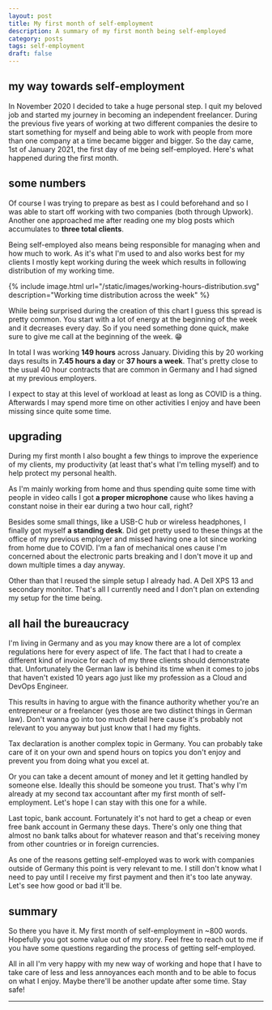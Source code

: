 ```yaml
---
layout: post
title: My first month of self-employment
description: A summary of my first month being self-employed
category: posts
tags: self-employment
draft: false
---
```


## my way towards self-employment

In November 2020 I decided to take a huge personal step. I quit my beloved job and started my journey in becoming an independent freelancer. During the previous five years of working at two different companies the desire to start something for myself and being able to work with people from more than one company at a time became bigger and bigger. So the day came, 1st of January 2021, the first day of me being self-employed. Here's what happened during the first month.

## some numbers

Of course I was trying to prepare as best as I could beforehand and so I was able to start off working with two companies (both through Upwork). Another one approached me after reading one my blog posts which accumulates to **three total clients**.

Being self-employed also means being responsible for managing when and how much to work. As it's what I'm used to and also works best for my clients I mostly kept working during the week which results in following distribution of my working time.

{% include image.html url="/static/images/working-hours-distribution.svg" description="Working time distribution across the week" %}

While being surprised during the creation of this chart I guess this spread is pretty common. You start with a lot of energy at the beginning of the week and it decreases every day. So if you need something done quick, make sure to give me call at the beginning of the week. 😁

In total I was working **149 hours** across January. Dividing this by 20 working days results in **7.45 hours a day** or **37 hours a week**. That's pretty close to the usual 40 hour contracts that are common in Germany and I had signed at my previous employers.

I expect to stay at this level of workload at least as long as COVID is a thing. Afterwards I may spend more time on other activities I enjoy and have been missing since quite some time.

## upgrading

During my first month I also bought a few things to improve the experience of my clients, my productivity (at least that's what I'm telling myself) and to help protect my personal health.

As I'm mainly working from home and thus spending quite some time with people in video calls I got **a proper microphone** cause who likes having a constant noise in their ear during a two hour call, right?

Besides some small things, like a USB-C hub or wireless headphones, I finally got myself **a standing desk**. Did get pretty used to these things at the office of my previous employer and missed having one a lot since working from home due to COVID. I'm a fan of mechanical ones cause I'm concerned about the electronic parts breaking and I don't move it up and down multiple times a day anyway.

Other than that I reused the simple setup I already had. A Dell XPS 13 and secondary monitor. That's all I currently need and I don't plan on extending my setup for the time being.

## all hail the bureaucracy

I'm living in Germany and as you may know there are a lot of complex regulations here for every aspect of life. The fact that I had to create a different kind of invoice for each of my three clients should demonstrate that. Unfortunately the German law is behind its time when it comes to jobs that haven't existed 10 years ago just like my profession as a Cloud and DevOps Engineer.

This results in having to argue with the finance authority whether you're an entrepreneur or a freelancer (yes those are two distinct things in German law). Don't wanna go into too much detail here cause it's probably not relevant to you anyway but just know that I had my fights.

Tax declaration is another complex topic in Germany. You can probably take care of it on your own and spend hours on topics you don't enjoy and prevent you from doing what you excel at.

Or you can take a decent amount of money and let it getting handled by someone else. Ideally this should be someone you trust. That's why I'm already at my second tax accountant after my first month of self-employment. Let's hope I can stay with this one for a while.

Last topic, bank account. Fortunately it's not hard to get a cheap or even free bank account in Germany these days. There's only one thing that almost no bank talks about for whatever reason and that's receiving money from other countries or in foreign currencies.

As one of the reasons getting self-employed was to work with companies outside of Germany this point is very relevant to me. I still don't know what I need to pay until I receive my first payment and then it's too late anyway. Let's see how good or bad it'll be.

## summary

So there you have it. My first month of self-employment in ~800 words. Hopefully you got some value out of my story. Feel free to reach out to me if you have some questions regarding the process of getting self-employed.

All in all I'm very happy with my new way of working and hope that I have to take care of less and less annoyances each month and to be able to focus on what I enjoy. Maybe there'll be another update after some time. Stay safe!

---
